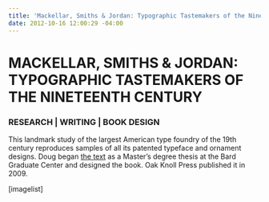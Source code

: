 ```yaml
---
title: 'Mackellar, Smiths & Jordan: Typographic Tastemakers of the Nineteenth Century'
date: 2012-10-16 12:00:29 -04:00
---
```


<h1>MACKELLAR, SMITHS &amp; JORDAN:<br />
TYPOGRAPHIC TASTEMAKERS OF THE NINETEENTH CENTURY</h1>
<h3>RESEARCH | WRITING | BOOK DESIGN</h3>
This landmark study of the largest American type foundry of the 19th century reproduces samples of all its patented typeface and ornament designs. Doug began <a href="http://thegraphicsoffice.com/744/">the text</a> as a Master’s degree thesis at the Bard Graduate Center and designed the book. Oak Knoll Press published it in 2009.


[imagelist]
